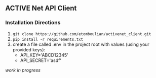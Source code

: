 ## ACTIVE Net API Client

### Installation Directions

1. `git clone https://github.com/etomboulian/activenet_client.git`
2. `pip install -r requirements.txt`
3. create a file called .env in the project root with values (using your provided keys):
    - API_KEY='ABCD12345'
    - API_SECRET='asdf'

_work in progress_